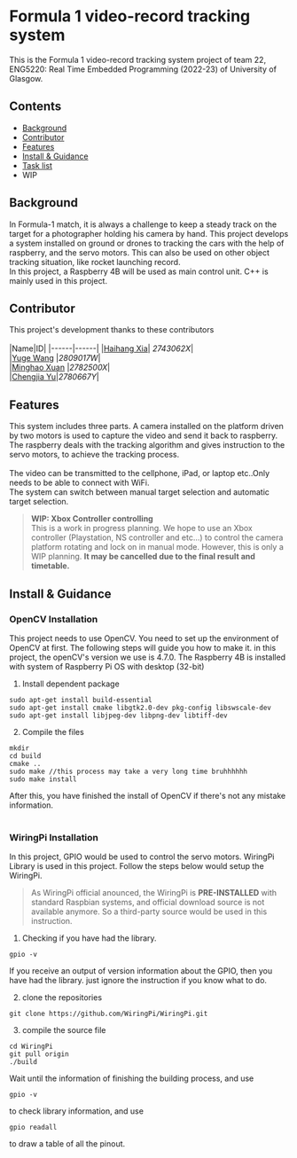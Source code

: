 # Formula 1 video-record tracking system
This is the Formula 1 video-record tracking system project of team 22, ENG5220: Real Time Embedded Programming (2022-23) of University of Glasgow. 
## Contents
- [Background](#background)
- [Contributor](#contributor)
- [Features](#features)
- [Install & Guidance](#install--guidance)
- [Task list]()
- WIP
## Background
In Formula-1 match, it is always a challenge to keep a steady track on the target for a photographer holding his camera by hand. This project develops a system installed on ground or drones to tracking the cars with the help of raspberry, and the servo motors. This can also be used on other object tracking situation, like rocket launching record.<br>
In this project, a Raspberry 4B will be used as main control unit. C++ is mainly used in this project.
## Contributor
This project's development thanks to these contributors<br>  
|Name|ID|
|------|------|
|[Haihang Xia](https://github.com/Haihang-Xia)| *2743062X*|<br>
|[Yuge Wang](https://github.com/Cecilia-Yuge-Wang) |*2809017W*|<br>
|[Minghao Xuan](https://github.com/Ranger5120) |*2782500X*|<br>
|[Chengjia Yu](https://github.com/CHENGJIA-YU)|*2780667Y*|<br>
## Features
This system includes three parts. A camera installed on the platform driven by two motors is used to capture the video and send it back to raspberry. The raspberry deals with the tracking algorithm and gives instruction to the servo motors, to achieve the tracking process.<br>
<br>
The video can be transmitted to the cellphone, iPad, or laptop etc..Only needs to be able to connect with WiFi.<br>
The system can switch between manual target selection and automatic target selection.<br>

>**WIP: Xbox Controller controlling**<br>
>This is a work in progress planning. We hope to use an Xbox controller (Playstation, NS controller and etc...) to control the camera platform rotating and lock on in manual mode. However, this is only a WIP planning. **It may be cancelled due to the final result and timetable.**<br>

## Install & Guidance
### OpenCV Installation
This project needs to use OpenCV. You need to set up the environment of OpenCV at first. The following steps will guide you how to make it. in this project, the openCV's version we use is 4.7.0. The Raspberry 4B is installed with system of Raspberry Pi OS with desktop (32-bit)<br>
1. Install dependent package
```
sudo apt-get install build-essential
sudo apt-get install cmake libgtk2.0-dev pkg-config libswscale-dev
sudo apt-get install libjpeg-dev libpng-dev libtiff-dev
```
2. Compile the files
```
mkdir
cd build
cmake ..
sudo make //this process may take a very long time bruhhhhhh
sudo make install
```

After this, you have finished the install of OpenCV if there's not any mistake information.<br>
<br>

### WiringPi Installation
In this project, GPIO would be used to control the servo motors. WiringPi Library is used in this project. Follow the steps below would setup the WiringPi. <br>
>As WiringPi official anounced, the WiringPi is **PRE-INSTALLED** with standard Raspbian systems, and official download source is not available anymore. So a third-party source would be used in this instruction.<br>
1. Checking if you have had the library.  
```
gpio -v
```
If you receive an output of version information about the GPIO, then you have had the library. just ignore the instruction if you know what to do.<br>

2. clone the repositories
```
git clone https://github.com/WiringPi/WiringPi.git
```
3. compile the source file
```
cd WiringPi
git pull origin
./build
```
Wait until the information of finishing the building process, and use 
```
gpio -v
```
to check library information, and use 
```
gpio readall
```
to draw a table of all the pinout.
